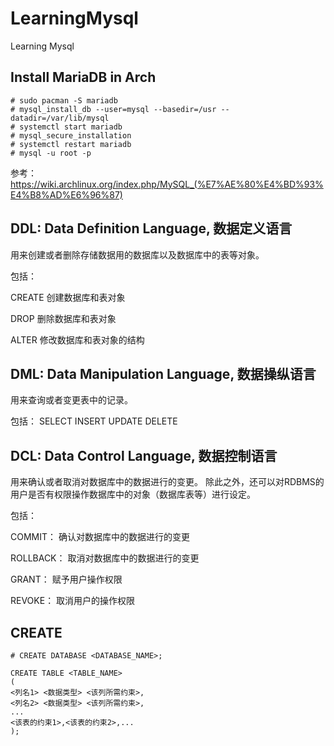# LearningMysql
Learning Mysql

## Install MariaDB in Arch

```
# sudo pacman -S mariadb
# mysql_install_db --user=mysql --basedir=/usr --datadir=/var/lib/mysql
# systemctl start mariadb
# mysql_secure_installation
# systemctl restart mariadb
# mysql -u root -p

```

参考：
https://wiki.archlinux.org/index.php/MySQL_(%E7%AE%80%E4%BD%93%E4%B8%AD%E6%96%87)

## DDL: Data Definition Language, 数据定义语言

用来创建或者删除存储数据用的数据库以及数据库中的表等对象。

包括： 

CREATE 创建数据库和表对象

DROP 删除数据库和表对象

ALTER 修改数据库和表对象的结构

## DML: Data Manipulation Language, 数据操纵语言

用来查询或者变更表中的记录。

包括： SELECT INSERT UPDATE DELETE

## DCL: Data Control Language, 数据控制语言

用来确认或者取消对数据库中的数据进行的变更。
除此之外，还可以对RDBMS的用户是否有权限操作数据库中的对象（数据库表等）进行设定。

包括：

COMMIT： 确认对数据库中的数据进行的变更

ROLLBACK： 取消对数据库中的数据进行的变更

GRANT： 赋予用户操作权限

REVOKE： 取消用户的操作权限

## CREATE
```
# CREATE DATABASE <DATABASE_NAME>;
```
```
CREATE TABLE <TABLE_NAME>
(
<列名1> <数据类型> <该列所需约束>,
<列名2> <数据类型> <该列所需约束>,
...
<该表的约束1>,<该表的约束2>,...
);
```

